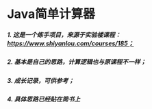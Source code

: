 # Java简单计算器
##### 1. 这是一个练手项目，来源于实验楼课程： https://www.shiyanlou.com/courses/185；
##### 2. 基本是自己的思路，计算逻辑也与原课程不一样；
##### 3. 成长记录，可供参考；
##### 4. 具体思路已经贴在简书上
